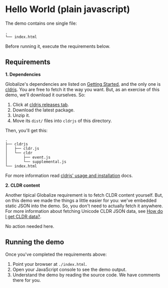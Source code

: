 # Hello World (plain javascript)

The demo contains one single file:

```
.
└── index.html
```

Before running it, execute the requirements below.


## Requirements

**1. Dependencies**

Globalize's dependencies are listed on [Getting
Started](../../README.md#dependencies), and the only one is
[cldrjs](https://github.com/rxaviers/cldrjs). You are free to fetch it the way
you want. But, as an exercise of this demo, we'll download it ourselves. So:

1. Click at [cldrjs releases tab](https://github.com/rxaviers/cldrjs/releases).
1. Download the latest package.
1. Unzip it.
1. Move its `dist/` files into `cldrjs` of this directory.

Then, you'll get this:

```
.
├── cldrjs
│   ├── cldr.js
│   └── cldr
│       ├── event.js
│       └── supplemental.js
└── index.html
```

For more information read [cldrjs' usage and
installation](https://github.com/rxaviers/cldrjs#usage-and-installation) docs.

**2. CLDR content**

Another tipical Globalize requirement is to fetch CLDR content yourself. But, on
this demo we made the things a little easier for you: we've embedded static JSON
into the demo. So, you don't need to actually fetch it anywhere. For more
information about fetching Unicode CLDR JSON data, see [How do I get CLDR
data?](../../doc/cldr.md).

No action needed here.


## Running the demo

Once you've completed the requirements above:

1. Point your browser at `./index.html`.
1. Open your JavaScript console to see the demo output.
1. Understand the demo by reading the source code. We have comments there for
you.
